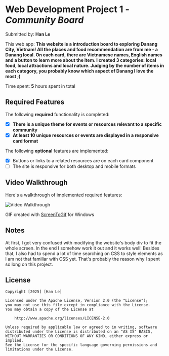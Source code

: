 # Web Development Project 1 - *Community Board*

Submitted by: **Han Le**

This web app: **This website is a introduction board to exploring Danang City, Vietnam! All the places and food recommendation are from me - a Danang local. On each card, there are Vietnamese names, English names and a button to learn more about the item. I created 3 categories: local food, local attractions and local nature. Judging by the number of items in each category, you probably know which aspect of Danang I love the most ;)**

Time spent: **5** hours spent in total

## Required Features

The following **required** functionality is completed:

- [x] **There is a unique theme for events or resources relevant to a specific community**
- [x] **At least 10 unique resources or events are displayed in a responsive card format**

The following **optional** features are implemented:

- [x] Buttons or links to a related resources are on each card component
- [ ] The site is responsive for both desktop and mobile formats

## Video Walkthrough

Here's a walkthrough of implemented required features:

<img src='https://github.com/han-hangoc-le/web102-project1-community_board/blob/main/public/CommunityBoard.gif' title='Video Walkthrough' width='' alt='Video Walkthrough' />

<!-- Replace this with whatever GIF tool you used! -->
GIF created with [ScreenToGif](https://www.screentogif.com/) for Windows

## Notes

At first, I got very confused with modifying the website's body div to fit the whole screen. In the end I somehow work it out and it works well! Besides that, I also had to spend a lot of time searching on CSS to style elements as I am not that familiar with CSS yet. That's probably the reason why I spent so long on this project.

## License

    Copyright [2025] [Han Le]

    Licensed under the Apache License, Version 2.0 (the "License");
    you may not use this file except in compliance with the License.
    You may obtain a copy of the License at

        http://www.apache.org/licenses/LICENSE-2.0

    Unless required by applicable law or agreed to in writing, software
    distributed under the License is distributed on an "AS IS" BASIS,
    WITHOUT WARRANTIES OR CONDITIONS OF ANY KIND, either express or implied.
    See the License for the specific language governing permissions and
    limitations under the License.
